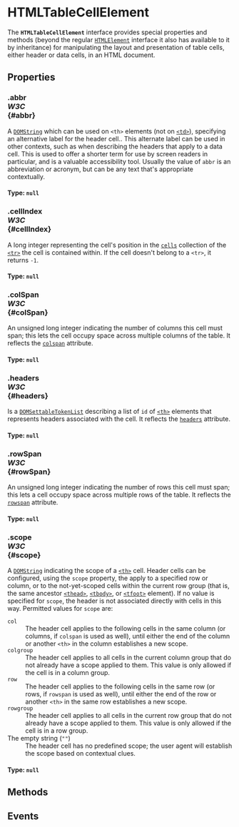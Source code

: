# HTMLTableCellElement

<div class='overview'>The <strong><code>HTMLTableCellElement</code></strong> interface provides special properties and methods (beyond the regular <a href="/en-US/docs/Web/API/HTMLElement" title="The HTMLElement interface represents any HTML element. Some elements directly implement this interface, while others implement it via an interface that inherits it."><code>HTMLElement</code></a> interface it also has available to it by inheritance) for manipulating the layout and presentation of table cells, either header or data cells, in an HTML document.</div>

## Properties

### .abbr <div class="specs"><i>W3C</i></div> {#abbr}

A <a href="/en-US/docs/Web/API/DOMString" title="DOMString is a UTF-16 String. As JavaScript already uses such strings, DOMString is mapped directly to a String."><code>DOMString</code></a> which can be used on <code>&lt;th&gt;</code> elements (not on <a href="/en-US/docs/Web/HTML/Element/td" title="The HTML <td> element defines a cell of a table that contains data. It participates in the table model."><code>&lt;td&gt;</code></a>), specifying an alternative label for the header cell.. This alternate label can be used in other contexts, such as when describing the headers that apply to a data cell. This is used to offer a shorter term for use by screen readers in particular, and is a valuable accessibility tool. Usually the value of <code>abbr</code> is an abbreviation or acronym, but can be any text that's appropriate contextually.

#### **Type**: `null`

### .cellIndex <div class="specs"><i>W3C</i></div> {#cellIndex}

A long integer representing the cell's position in the <a class="new" href="/en-US/docs/Web/API/HTMLTableRowElement/cells" rel="nofollow" title="The documentation about this has not yet been written; please consider contributing!"><code>cells</code></a> collection of the <a href="/en-US/docs/Web/HTML/Element/tr" title="The HTML <tr> element defines a row of cells in a table. The row's cells can then be established using a mix of <td> (data cell) and <th> (header cell) elements."><code>&lt;tr&gt;</code></a> the cell is contained within. If the cell doesn't belong to a <code>&lt;tr&gt;</code>, it returns <code>-1</code>.

#### **Type**: `null`

### .colSpan <div class="specs"><i>W3C</i></div> {#colSpan}

An unsigned long integer indicating the number of columns this cell must span; this lets the cell occupy space across multiple columns of the table. It reflects the <code><a href="/en-US/docs/Web/HTML/Element/td#attr-colspan">colspan</a></code> attribute.

#### **Type**: `null`

### .headers <div class="specs"><i>W3C</i></div> {#headers}

Is a <a class="new" href="/en-US/docs/Web/API/DOMSettableTokenList" rel="nofollow" title="The documentation about this has not yet been written; please consider contributing!"><code>DOMSettableTokenList</code></a> describing a list of <code>id</code> of <a href="/en-US/docs/Web/HTML/Element/th" title="The HTML <th> element defines a cell as header of a group of table cells. The exact nature of this group is defined by the scope and headers attributes."><code>&lt;th&gt;</code></a> elements that represents headers associated with the cell. It reflects the <code><a href="/en-US/docs/Web/HTML/Element/td#attr-headers">headers</a></code> attribute.

#### **Type**: `null`

### .rowSpan <div class="specs"><i>W3C</i></div> {#rowSpan}

An unsigned long integer indicating the number of rows this cell must span; this lets a cell occupy space across multiple rows of the table. It reflects the <code><a href="/en-US/docs/Web/HTML/Element/td#attr-rowspan">rowspan</a></code> attribute.

#### **Type**: `null`

### .scope <div class="specs"><i>W3C</i></div> {#scope}

A <a href="/en-US/docs/Web/API/DOMString" title="DOMString is a UTF-16 String. As JavaScript already uses such strings, DOMString is mapped directly to a String."><code>DOMString</code></a> indicating the scope of a <a href="/en-US/docs/Web/HTML/Element/th" title="The HTML <th> element defines a cell as header of a group of table cells. The exact nature of this group is defined by the scope and headers attributes."><code>&lt;th&gt;</code></a> cell. Header cells can be configured, using the <code>scope</code> property, the apply to a specified row or column, or to the not-yet-scoped cells within the current row group (that is, the same ancestor <a href="/en-US/docs/Web/HTML/Element/thead" title="The HTML <thead> element defines a set of rows defining the head of the columns of the table."><code>&lt;thead&gt;</code></a>, <a href="/en-US/docs/Web/HTML/Element/tbody" title="The HTML Table Body element (<tbody>) encapsulates a set of table rows (<tr> elements), indicating that they comprise the body of the table (<table>)."><code>&lt;tbody&gt;</code></a>, or <a href="/en-US/docs/Web/HTML/Element/tfoot" title="The HTML <tfoot> element defines a set of rows summarizing the columns of the table."><code>&lt;tfoot&gt;</code></a> element). If no value is specified for <code>scope</code>, the header is not associated directly with cells in this way. Permitted values for <code>scope</code> are:
	<dl>
		<dt><code>col</code></dt>
		<dd>The header cell applies to the following cells in the same column (or columns, if <code>colspan</code> is used as well), until either the end of the column or another <code>&lt;th&gt;</code> in the column establishes a new scope.</dd>
		<dt><code>colgroup</code></dt>
		<dd>The header cell applies to all cells in the current column group that do not already have a scope applied to them. This value is only allowed if the cell is in a column group.</dd>
		<dt><code>row</code></dt>
		<dd>The header cell applies to the following cells in the same row (or rows, if <code>rowspan</code> is used as well), until either the end of the row or another <code>&lt;th&gt;</code> in the same row establishes a new scope.</dd>
		<dt><code>rowgroup</code></dt>
		<dd>The header cell applies to all cells in the current row group that do not already have a scope applied to them. This value is only allowed if the cell is in a row group.</dd>
		<dt>The empty string (<code>""</code>)</dt>
		<dd>The header cell has no predefined scope; the user agent will establish the scope based on contextual clues.</dd>
	</dl>
	

#### **Type**: `null`

## Methods

## Events
